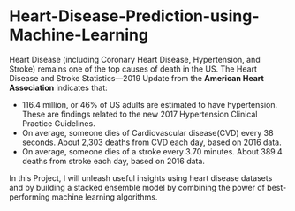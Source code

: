 # Heart-Disease-Prediction-using-Machine-Learning
Heart Disease (including Coronary Heart Disease, Hypertension, and Stroke) remains one of the top
causes of death in the US. The Heart Disease and Stroke Statistics—2019 Update from the **American Heart Association** indicates that:
* 116.4 million, or 46% of US adults are estimated to have hypertension. These are findings related to the new 2017 Hypertension Clinical Practice Guidelines.
* On average, someone dies of Cardiovascular disease(CVD) every 38 seconds. About 2,303 deaths from CVD each day, based on 2016 data.
* On average, someone dies of a stroke every 3.70 minutes. About 389.4 deaths from stroke each day, based on 2016 data.

In this Project, I will unleash useful insights using heart disease datasets and by building a stacked ensemble model by combining the power of best-performing machine learning algorithms.

